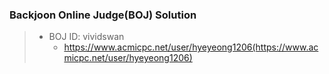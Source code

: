 ### Backjoon Online Judge(BOJ) Solution
> - BOJ ID: vividswan
>   - https://www.acmicpc.net/user/hyeyeong1206(https://www.acmicpc.net/user/hyeyeong1206)

